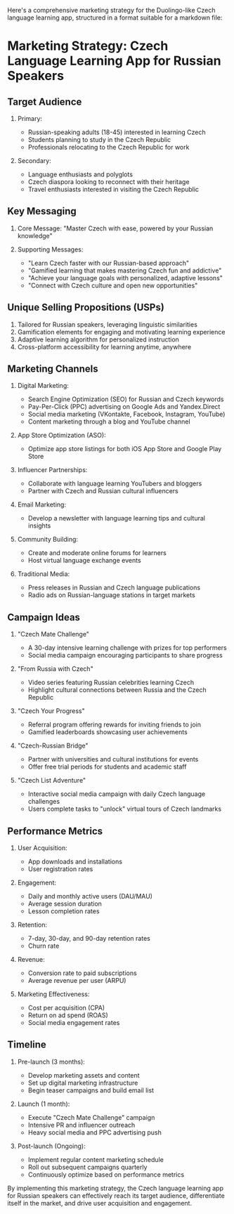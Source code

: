 Here's a comprehensive marketing strategy for the Duolingo-like Czech language learning app, structured in a format suitable for a markdown file:

# Marketing Strategy: Czech Language Learning App for Russian Speakers

## Target Audience

1. Primary:
   - Russian-speaking adults (18-45) interested in learning Czech
   - Students planning to study in the Czech Republic
   - Professionals relocating to the Czech Republic for work

2. Secondary:
   - Language enthusiasts and polyglots
   - Czech diaspora looking to reconnect with their heritage
   - Travel enthusiasts interested in visiting the Czech Republic

## Key Messaging

1. Core Message: "Master Czech with ease, powered by your Russian knowledge"

2. Supporting Messages:
   - "Learn Czech faster with our Russian-based approach"
   - "Gamified learning that makes mastering Czech fun and addictive"
   - "Achieve your language goals with personalized, adaptive lessons"
   - "Connect with Czech culture and open new opportunities"

## Unique Selling Propositions (USPs)

1. Tailored for Russian speakers, leveraging linguistic similarities
2. Gamification elements for engaging and motivating learning experience
3. Adaptive learning algorithm for personalized instruction
4. Cross-platform accessibility for learning anytime, anywhere

## Marketing Channels

1. Digital Marketing:
   - Search Engine Optimization (SEO) for Russian and Czech keywords
   - Pay-Per-Click (PPC) advertising on Google Ads and Yandex.Direct
   - Social media marketing (VKontakte, Facebook, Instagram, YouTube)
   - Content marketing through a blog and YouTube channel

2. App Store Optimization (ASO):
   - Optimize app store listings for both iOS App Store and Google Play Store

3. Influencer Partnerships:
   - Collaborate with language learning YouTubers and bloggers
   - Partner with Czech and Russian cultural influencers

4. Email Marketing:
   - Develop a newsletter with language learning tips and cultural insights

5. Community Building:
   - Create and moderate online forums for learners
   - Host virtual language exchange events

6. Traditional Media:
   - Press releases in Russian and Czech language publications
   - Radio ads on Russian-language stations in target markets

## Campaign Ideas

1. "Czech Mate Challenge"
   - A 30-day intensive learning challenge with prizes for top performers
   - Social media campaign encouraging participants to share progress

2. "From Russia with Czech"
   - Video series featuring Russian celebrities learning Czech
   - Highlight cultural connections between Russia and the Czech Republic

3. "Czech Your Progress"
   - Referral program offering rewards for inviting friends to join
   - Gamified leaderboards showcasing user achievements

4. "Czech-Russian Bridge"
   - Partner with universities and cultural institutions for events
   - Offer free trial periods for students and academic staff

5. "Czech List Adventure"
   - Interactive social media campaign with daily Czech language challenges
   - Users complete tasks to "unlock" virtual tours of Czech landmarks

## Performance Metrics

1. User Acquisition:
   - App downloads and installations
   - User registration rates

2. Engagement:
   - Daily and monthly active users (DAU/MAU)
   - Average session duration
   - Lesson completion rates

3. Retention:
   - 7-day, 30-day, and 90-day retention rates
   - Churn rate

4. Revenue:
   - Conversion rate to paid subscriptions
   - Average revenue per user (ARPU)

5. Marketing Effectiveness:
   - Cost per acquisition (CPA)
   - Return on ad spend (ROAS)
   - Social media engagement rates

## Timeline

1. Pre-launch (3 months):
   - Develop marketing assets and content
   - Set up digital marketing infrastructure
   - Begin teaser campaigns and build email list

2. Launch (1 month):
   - Execute "Czech Mate Challenge" campaign
   - Intensive PR and influencer outreach
   - Heavy social media and PPC advertising push

3. Post-launch (Ongoing):
   - Implement regular content marketing schedule
   - Roll out subsequent campaigns quarterly
   - Continuously optimize based on performance metrics

By implementing this marketing strategy, the Czech language learning app for Russian speakers can effectively reach its target audience, differentiate itself in the market, and drive user acquisition and engagement.